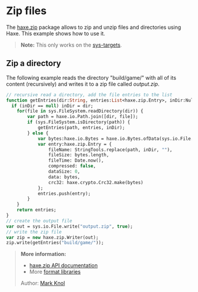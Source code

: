[tags]: / "filesystem"

# Zip files

The [haxe.zip](http://api.haxe.org/haxe/zip/) package allows to zip and unzip files and directories using Haxe. This example shows how to use it.

> **Note:** This only works on the [sys-targets](/category/beginner/using-filesystem.html).

## Zip a directory

The following example reads the directory "build/game/" with all of its content (recursively) and writes it to a zip file called _output.zip_.

```haxe
// recursive read a directory, add the file entries to the list
function getEntries(dir:String, entries:List<haxe.zip.Entry>, inDir:Null<String> = null) {
  if (inDir == null) inDir = dir;
	for(file in sys.FileSystem.readDirectory(dir)) {
		var path = haxe.io.Path.join([dir, file]);
		if (sys.FileSystem.isDirectory(path)) {
			getEntries(path, entries, inDir);
		} else {
			var bytes:haxe.io.Bytes = haxe.io.Bytes.ofData(sys.io.File.getBytes(path).getData());
			var entry:haxe.zip.Entry = {
				fileName: StringTools.replace(path, inDir, ""), 
				fileSize: bytes.length,
				fileTime: Date.now(),
				compressed: false,
				dataSize: 0,
				data: bytes,
				crc32: haxe.crypto.Crc32.make(bytes)
			};
			entries.push(entry);
		}
	}
	return entries;
}
// create the output file 
var out = sys.io.File.write("output.zip", true);
// write the zip file
var zip = new haxe.zip.Writer(out);
zip.write(getEntries("build/game/"));
```

> **More information:**
> 
> * [haxe.zip API documentation](http://api.haxe.org/haxe/zip/)
> * More [format libraries](https://github.com/HaxeFoundation/format)
>
> Author: [Mark Knol](https://github.com/markknol)
